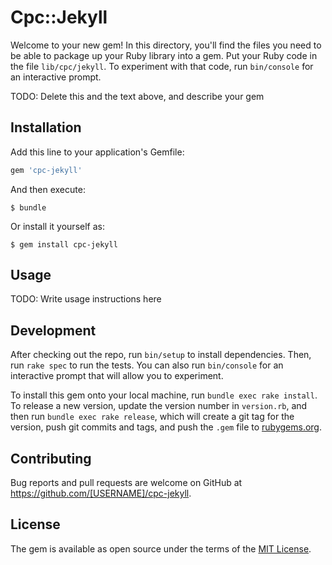 # Cpc::Jekyll

Welcome to your new gem! In this directory, you'll find the files you need to be able to package up your Ruby library into a gem. Put your Ruby code in the file `lib/cpc/jekyll`. To experiment with that code, run `bin/console` for an interactive prompt.

TODO: Delete this and the text above, and describe your gem

## Installation

Add this line to your application's Gemfile:

```ruby
gem 'cpc-jekyll'
```

And then execute:

    $ bundle

Or install it yourself as:

    $ gem install cpc-jekyll

## Usage

TODO: Write usage instructions here

## Development

After checking out the repo, run `bin/setup` to install dependencies. Then, run `rake spec` to run the tests. You can also run `bin/console` for an interactive prompt that will allow you to experiment.

To install this gem onto your local machine, run `bundle exec rake install`. To release a new version, update the version number in `version.rb`, and then run `bundle exec rake release`, which will create a git tag for the version, push git commits and tags, and push the `.gem` file to [rubygems.org](https://rubygems.org).

## Contributing

Bug reports and pull requests are welcome on GitHub at https://github.com/[USERNAME]/cpc-jekyll.

## License

The gem is available as open source under the terms of the [MIT License](https://opensource.org/licenses/MIT).
